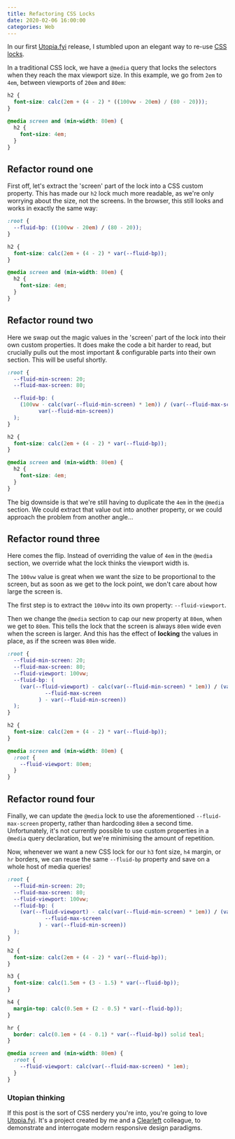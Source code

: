 ```yaml
---
title: Refactoring CSS Locks
date: 2020-02-06 16:00:00
categories: Web
---
```


In our first [Utopia.fyi](https://utopia.fyi/) release, I stumbled upon an elegant way to re-use [CSS locks](https://blog.typekit.com/2016/08/17/flexible-typography-with-css-locks/).

In a traditional CSS lock, we have a `@media` query that locks the selectors when they reach the max viewport size. In this example, we go from `2em` to `4em`, between viewports of `20em` and `80em`:

```css
h2 {
  font-size: calc(2em + (4 - 2) * ((100vw - 20em) / (80 - 20)));
}

@media screen and (min-width: 80em) {
  h2 {
    font-size: 4em;
  }
}
```

## Refactor round one

First off, let's extract the 'screen' part of the lock into a CSS custom property. This has made our `h2` lock much more readable, as we're only worrying about the size, not the screens. In the browser, this still looks and works in exactly the same way:

```css
:root {
  --fluid-bp: ((100vw - 20em) / (80 - 20));
}

h2 {
  font-size: calc(2em + (4 - 2) * var(--fluid-bp));
}

@media screen and (min-width: 80em) {
  h2 {
    font-size: 4em;
  }
}
```

## Refactor round two

Here we swap out the magic values in the 'screen' part of the lock into their own custom properties. It does make the code a bit harder to read, but crucially pulls out the most important & configurable parts into their own section. This will be useful shortly.

```css
:root {
  --fluid-min-screen: 20;
  --fluid-max-screen: 80;

  --fluid-bp: (
    (100vw - calc(var(--fluid-min-screen) * 1em)) / (var(--fluid-max-screen) -
          var(--fluid-min-screen))
  );
}

h2 {
  font-size: calc(2em + (4 - 2) * var(--fluid-bp));
}

@media screen and (min-width: 80em) {
  h2 {
    font-size: 4em;
  }
}
```

The big downside is that we're still having to duplicate the `4em` in the `@media` section. We could extract that value out into another property, or we could approach the problem from another angle...

## Refactor round three

Here comes the flip. Instead of overriding the value of `4em` in the `@media` section, we override what the lock thinks the viewport width is.

The `100vw` value is great when we want the size to be proportional to the screen, but as soon as we get to the lock point, we don't care about how large the screen is.

The first step is to extract the `100vw` into its own property: `--fluid-viewport`.

Then we change the `@media` section to cap our new property at `80em`, when we get to `80em`. This tells the lock that the screen is always `80em` wide even when the screen is larger. And this has the effect of **locking** the values in place, as if the screen was `80em` wide.

```css
:root {
  --fluid-min-screen: 20;
  --fluid-max-screen: 80;
  --fluid-viewport: 100vw;
  --fluid-bp: (
    (var(--fluid-viewport) - calc(var(--fluid-min-screen) * 1em)) / (var(
            --fluid-max-screen
          ) - var(--fluid-min-screen))
  );
}

h2 {
  font-size: calc(2em + (4 - 2) * var(--fluid-bp));
}

@media screen and (min-width: 80em) {
  :root {
    --fluid-viewport: 80em;
  }
}
```

## Refactor round four

Finally, we can update the `@media` lock to use the aforementioned `--fluid-max-screen` property, rather than hardcoding `80em` a second time. Unfortunately, it's not currently possible to use custom properties in a `@media` query declaration, but we're minimising the amount of repetition.

Now, whenever we want a new CSS lock for our `h3` font size, `h4` margin, or `hr` borders, we can reuse the same `--fluid-bp` property and save on a whole host of media queries!

```css
:root {
  --fluid-min-screen: 20;
  --fluid-max-screen: 80;
  --fluid-viewport: 100vw;
  --fluid-bp: (
    (var(--fluid-viewport) - calc(var(--fluid-min-screen) * 1em)) / (var(
            --fluid-max-screen
          ) - var(--fluid-min-screen))
  );
}

h2 {
  font-size: calc(2em + (4 - 2) * var(--fluid-bp));
}

h3 {
  font-size: calc(1.5em + (3 - 1.5) * var(--fluid-bp));
}

h4 {
  margin-top: calc(0.5em + (2 - 0.5) * var(--fluid-bp));
}

hr {
  border: calc(0.1em + (4 - 0.1) * var(--fluid-bp)) solid teal;
}

@media screen and (min-width: 80em) {
  :root {
    --fluid-viewport: calc(var(--fluid-max-screen) * 1em);
  }
}
```

### Utopian thinking

If this post is the sort of CSS nerdery you're into, you're going to love [Utopia.fyi](https://utopia.fyi/). It's a project created by me and a [Clearleft](https://clearleft.com/) colleague, to demonstrate and interrogate modern responsive design paradigms.
